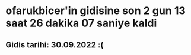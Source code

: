 # ofarukbicer'in gidisine son 2 gun 13 saat 26 dakika 07 saniye kaldi

## Gidis tarihi: 30.09.2022 :(
